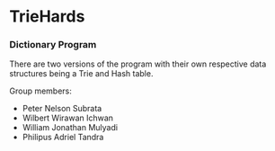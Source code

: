 # TrieHards
### Dictionary Program
There are two versions of the program with their own respective data structures being a Trie and Hash table. 



Group members:
* Peter Nelson Subrata
* Wilbert Wirawan Ichwan
* William Jonathan Mulyadi
* Philipus Adriel Tandra
